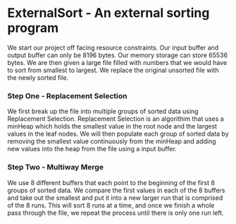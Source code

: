 # ExternalSort - An external sorting program

We start our project off facing resource constraints. Our input buffer and output buffer can only be 8196 bytes. Our memory storage can store 65536 bytes. We are then given a large file filled with numbers that we would have to sort from smallest to largest. We replace the original unsorted file with the newly sorted file.

### Step One - Replacement Selection

We first break up the file into multiple groups of sorted data using Replacement Selection. Replacement Selection is an algorithim that uses a minHeap which holds the smallest value in the root node and the largest values in the leaf nodes. We will then populate each group of sorted data by removing the smallest value continuously from the minHeap and adding new values into the heap from the file using a input buffer. 

### Step Two - Multiway Merge

We use 8 different buffers that each point to the beginning of the first 8 groups of sorted data. We compare the first values in each of the 8 buffers and take out the smallest and put it into a new larger run that is comprised of the 8 runs. This will sort 8 runs at a time, and once we finish a whole pass through the file, we repeat the process until there is only one run left.
